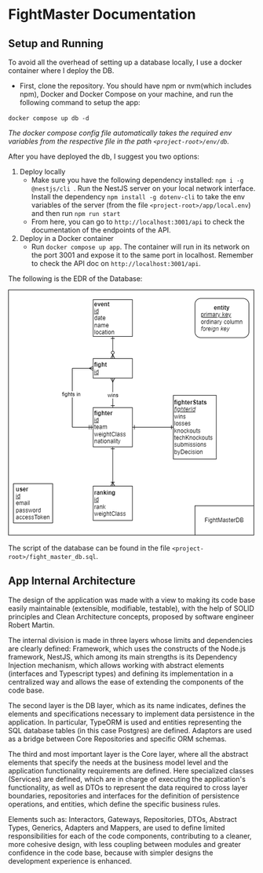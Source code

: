 # FightMaster Documentation

## Setup and Running

To avoid all the overhead of setting up a database locally, I use a docker container where
I deploy the DB. 
- First, clone the repository.
You should have npm or nvm(which includes npm), Docker and Docker Compose on your machine, and run the following command to setup the app:

`docker compose up db -d`

*The docker compose config file automatically takes the required env variables from the respective file in the
path `<project-root>/env/db`.*

After you have deployed the db, I suggest you two options:

1) Deploy locally
   - Make sure you have the following dependency installed: `npm i -g @nestjs/cli
     `. Run the NestJS server on your local network interface. Install the dependency `npm install -g dotenv-cli` 
   to take the env 
   variables of the server (from the file `<project-root>/app/local.env`) and then run `npm run start`
   - From here, you can go to `http://localhost:3001/api` to check the documentation
   of the endpoints of the API.
1) Deploy in a Docker container
    - Run `docker compose up app`. The container will run in its network on the port 3001
   and expose it to the same port in localhost. Remember to check the
      API doc on `http://localhost:3001/api`.

The following is the EDR of the Database:

![edr](./assets/EDRFightMaster.png)

The script of the database can be found in the file `<project-root>/fight_master_db.sql`. 

## App Internal Architecture

The design of the application was made with a view to making its code base easily maintainable (extensible, modifiable, testable), with the help of SOLID principles and Clean Architecture concepts, proposed by software engineer Robert Martin.

The internal division is made in three layers whose limits and dependencies are clearly defined: Framework, which uses the constructs of the Node.js framework, NestJS, which among its main strengths is its Dependency Injection mechanism, which allows working with abstract elements (interfaces and Typescript types) and defining its implementation in a centralized way and allows the ease of extending the components of the code base.

The second layer is the DB layer, which as its name indicates, defines the elements and specifications necessary to implement data persistence in the application. In particular, TypeORM is used and entities representing the SQL database tables (in this case Postgres) are defined. Adaptors are used as a bridge between Core Repositories and specific ORM schemas.

The third and most important layer is the Core layer, where all the abstract elements that specify the needs at the business model level and the application functionality requirements are defined. Here specialized classes (Services) are defined, which are in charge of executing the application's functionality, as well as DTOs to represent the data required to cross layer boundaries, repositories and interfaces for the definition of persistence operations, and entities, which define the specific business rules.

Elements such as: Interactors, Gateways, Repositories, DTOs, Abstract Types, Generics, Adapters and Mappers, are used to define limited responsibilities for each of the code components, contributing to a cleaner, more cohesive design, with less coupling between modules and greater confidence in the code base, because with simpler designs the development experience is enhanced.
